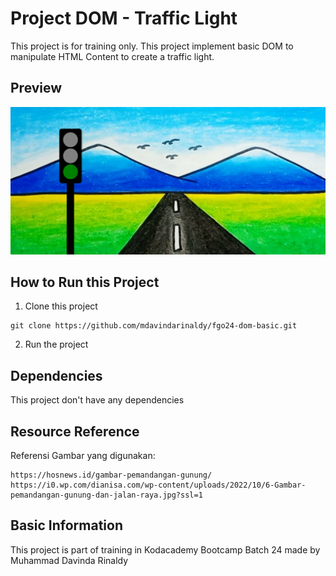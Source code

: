 # Project DOM - Traffic Light

This project is for training only. This project implement basic DOM to manipulate HTML Content to create a traffic light.

## Preview

![Preview](./preview.png)

## How to Run this Project

1. Clone this project
```
git clone https://github.com/mdavindarinaldy/fgo24-dom-basic.git
``` 
2. Run the project

## Dependencies
This project don't have any dependencies

## Resource Reference
Referensi Gambar yang digunakan:
```
https://hosnews.id/gambar-pemandangan-gunung/
https://i0.wp.com/dianisa.com/wp-content/uploads/2022/10/6-Gambar-pemandangan-gunung-dan-jalan-raya.jpg?ssl=1
```

## Basic Information
This project is part of training in Kodacademy Bootcamp Batch 24 made by Muhammad Davinda Rinaldy